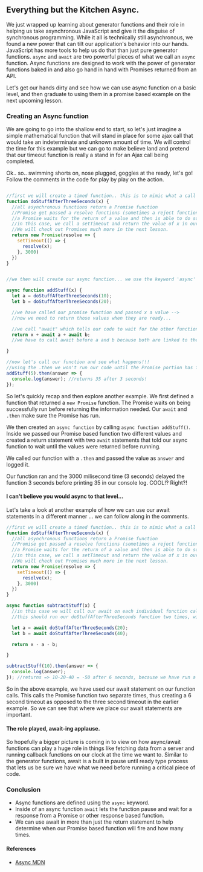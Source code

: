 ## Everything but the Kitchen Async.

We just wrapped up learning about generator functions and their role in helping us take asynchronous JavaScript and give it the disguise of synchronous programming. While it all is technically still asynchronous, we found a new power that can tilt our application's behavior into our hands. JavaScript has more tools to help us do that than just pure generator functions. `async` and `await` are two powerful pieces of what we call an `async` function. Async functions are designed to work with the power of generator functions baked in and also go hand in hand with Promises returned from an API.

Let's get our hands dirty and see how we can use async function on a basic level, and then graduate to using them in a promise based example on the next upcoming lesson.

### Creating an Async function

We are going to go into the shallow end to start, so let's just imagine a simple mathematical function that will stand in place for some ajax call that would take an indeterminate and unknown amount of time. We will control the time for this example but we can go to make believe land and pretend that our timeout function is really a stand in for an Ajax call being completed.

Ok.. so.. swimming shorts on, nose plugged, goggles at the ready, let's go! Follow the comments in the code for play by play on the action.

```js

//first we will create a timed function.. this is to mimic what a call to server might be like
function doStuffAfterThreeSeconds(x) {
  //all asynchronous functions return a Promise function
  //Promise get passed a resolve functions (sometimes a reject function)
  //a Promise waits for the return of a value and then is able to do something with it.
  //in this case, we call a setTimeout and return the value of x in our resolve function.
  //We will check out Promises much more in the next lesson.
  return new Promise(resolve => {
    setTimeout(() => {
      resolve(x);
    }, 3000)
  })
}


//we then will create our async function... we use the keyword 'async'

async function addStuff(x) {
  let a = doStuffAfterThreeSeconds(10);
  let b = doStuffAfterThreeSeconds(20);

  //we have called our promise function and passed x a value -->
  //now we need to return those values when they are ready...

  //we call "await" which tells our code to wait for the other functions response to come through.
  return x + await a + await b;
  //we have to call await before a and b because both are linked to the Promise that we are depending on.

}

//now let's call our function and see what happens!!!
//using the .then we won't run our code until the Promise portion has finished.
addStuff(5).then(answer => {
  console.log(answer); //returns 35 after 3 seconds!
});
```

So let's quickly recap and then explore another example. We first defined a function that returned a `new Promise` function. The Promise waits on being successfully run before returning the information needed. Our `await` and `.then` make sure the Promise has run.

We then created an `async function` by calling `async function addStuff()`. Inside we passed our Promise based function two different values and created a return statement with two `await` statements that told our async function to wait until the values were returned before running.

We called our function with a `.then` and passed the value as `answer` and logged it.

Our function ran and the 3000 milisecond time (3 seconds) delayed the function 3 seconds before printing 35 in our console log. COOL!? Right?!

#### I can't believe you would async to that level...
Let's take a look at another example of how we can use our await statements in a different manner ... we can follow along in the comments.

```js
//first we will create a timed function.. this is to mimic what a call to server might be like
function doStuffAfterThreeSeconds(x) {
  //all asynchronous functions return a Promise function
  //Promise get passed a resolve functions (sometimes a reject function)
  //a Promise waits for the return of a value and then is able to do something with it.
  //in this case, we call a setTimeout and return the value of x in our resolve function.
  //We will check out Promises much more in the next lesson.
  return new Promise(resolve => {
    setTimeout(() => {
      resolve(x);
    }, 3000)
  })
}

async function subtractStuff(x) {
  //in this case we will call our await on each individual function call...
  //this should run our doStuffAfterThreeSeconds function two times, with two separate timeouts...

  let a = await doStuffAfterThreeSeconds(20);
  let b = await doStuffAfterThreeSeconds(40);

  return x - a - b;

}

subtractStuff(10).then(answer => {
  console.log(answer);
}); //returns => 10-20-40 = -50 after 6 seconds, because we have run a 3 second timeout twice! COOL!
```

So in the above example, we have used our await statement on our function calls. This calls the Promise function two separate times, thus creating a 6 second timeout as opposed to the three second timeout in the earlier example. So we can see that where we place our await statements are important.

#### The role played, await-ing applause.
So hopefully a bigger picture is coming in to view on how async/await functions can play a huge role in things like fetching data from a server and running callback functions on our clock at the time we want to. Similar to the generator functions, await is a built in pause until ready type process that lets us be sure we have what we need before running a critical piece of code.

### Conclusion
* Async functions are defined using the `async` keyword.
* Inside of an async function `await` lets the function pause and wait for a response from a Promise or other response based function.
* We can use await in more than just the return statement to help determine when our Promise based function will fire and how many times.

#### References
* [Async MDN](https://developer.mozilla.org/en-US/docs/Web/JavaScript/Reference/Statements/async_function)
